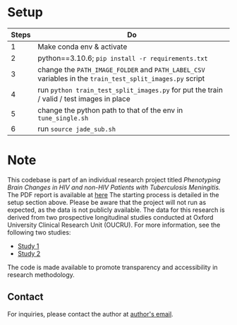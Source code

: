 # Setup
| Steps | Do                                                                                                         |
|-------|------------------------------------------------------------------------------------------------------------|
| 1     | Make conda env & activate                                                                                  |
| 2     | python==3.10.6; `pip install -r requirements.txt`                                                          |
| 3     | change the `PATH_IMAGE_FOLDER` and `PATH_LABEL_CSV` variables in the `train_test_split_images.py` script |
| 4     | run `python train_test_split_images.py` for put the train / valid / test images in place                   |
| 5     | change the python path to that of the env in `tune_single.sh`                                              |
| 6     | run `source jade_sub.sh`                                                                                   |

# Note
This codebase is part of an individual research project titled *Phenotyping Brain Changes in HIV and non-HIV Patients with Tuberculosis Meningitis.* 
The PDF report is available at [here](report.pdf)
The starting process is detailed in the setup section above. Please be aware that the project will not run as expected, as the data is not publicly available. The data for this research is derived from two prospective longitudinal studies conducted at Oxford University Clinical Research Unit (OUCRU). For more information, see the following two studies:
- [Study 1](https://doi.org/10.12688/wellcomeopenres.14007.1)
- [Study 2](https://doi.org/10.12688/wellcomeopenres.14006.2)

The code is made available to promote transparency and accessibility in research methodology.

## Contact
For inquiries, please contact the author at [author's email](mailto:don_yin@kcl.ac.uk).
